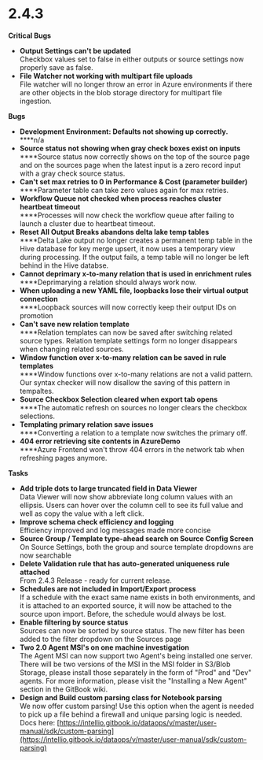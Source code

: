 # 2.4.3



**Critical Bugs**

* **Output Settings can't be updated**\
  Checkbox values set to false in either outputs or source settings now properly save as false.
* **File Watcher not working with multipart file uploads**\
  File watcher will no longer throw an error in Azure environments if there are other objects in the blob storage directory for multipart file ingestion.

**Bugs**

* **Development Environment: Defaults not showing up correctly.**\
  ****n/a
* **Source status not showing when gray check boxes exist on inputs**\
  ****Source status now correctly shows on the top of the source page and on the sources page when the latest input is a zero record input with a gray check source status.
* **Can't set max retries to 0 in Performance & Cost (parameter builder)**\
  ****Parameter table can take zero values again for max retries.
* **Workflow Queue not checked when process reaches cluster heartbeat timeout**\
  ****Processes will now check the workflow queue after failing to launch a cluster due to heartbeat timeout.
* **Reset All Output Breaks abandons delta lake temp tables**\
  ****Delta Lake output no longer creates a permanent temp table in the Hive database for key merge upsert, it now uses a temporary view during processing. If the output fails, a temp table will no longer be left behind in the Hive databse.
* **Cannot deprimary x-to-many relation that is used in enrichment rules**\
  ****Deprimarying a relation should always work now.
* **When uploading a new YAML file, loopbacks lose their virtual output connection**\
  ****Loopback sources will now correctly keep their output IDs on promotion
* **Can't save new relation template**\
  ****Relation templates can now be saved after switching related source types. Relation template settings form no longer disappears when changing related sources.
* **Window function over x-to-many relation can be saved in rule templates**\
  ****Window functions over x-to-many relations are not a valid pattern. Our syntax checker will now disallow the saving of this pattern in tempaltes.
* **Source Checkbox Selection cleared when export tab opens**\
  ****The automatic refresh on sources no longer clears the checkbox selections.
* **Templating primary relation save issues**\
  ****Converting a relation to a template now switches the primary off.
* **404 error retrieving site contents in AzureDemo**\
  ****Azure Frontend won't throw 404 errors in the network tab when refreshing pages anymore.

**Tasks**

* **Add triple dots to large truncated field in Data Viewer**\
  Data Viewer will now show abbreviate long column values with an ellipsis. Users can hover over the column cell to see its full value and well as copy the value with a left click.
* **Improve schema check efficiency and logging**\
  Efficiency improved and log messages made more concise
* **Source Group / Template type-ahead search on Source Config Screen**\
  On Source Settings, both the group and source template dropdowns are now searchable
* **Delete Validation rule that has auto-generated uniqueness rule attached**\
  From 2.4.3 Release - ready for current release.
* **Schedules are not included in Import/Export process**\
  If a schedule with the exact same name exists in both environments, and it is attached to an exported source, it will now be attached to the source upon import. Before, the schedule would always be lost.
* **Enable filtering by source status**\
  Sources can now be sorted by source status. The new filter has been added to the filter dropdown on the Sources page
* **Two 2.0 Agent MSI's on one machine investigation**\
  The Agent MSI can now support two Agent's being installed one server. There will be two versions of the MSI in the MSI folder in S3/Blob Storage, please install those separately in the form of "Prod" and "Dev" agents. For more information, please visit the "Installing a New Agent" section in the GitBook wiki.
* **Design and Build custom parsing class for Notebook parsing**\
  We now offer custom parsing! Use this option when the agent is needed to pick up a file behind a firewall and unique parsing logic is needed. Docs here: [https://intellio.gitbook.io/dataops/v/master/user-manual/sdk/custom-parsing](https://intellio.gitbook.io/dataops/v/master/user-manual/sdk/custom-parsing)
